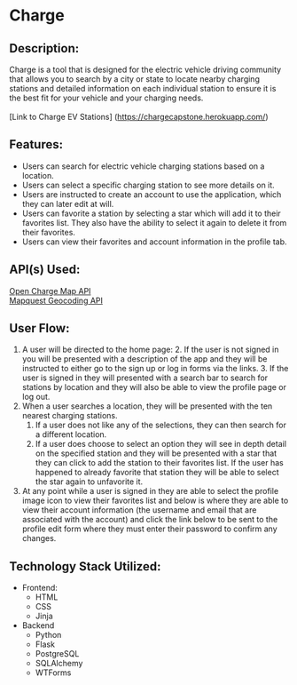 # Charge
## Description:
Charge is a tool that is designed for the electric vehicle driving community that allows you to search by a city or state to locate nearby charging stations and detailed information on each individual station to ensure it is the best fit for your vehicle and your charging needs.  <br /> <br />
[Link to Charge EV Stations] (https://chargecapstone.herokuapp.com/)
## Features:
* 	Users can search for electric vehicle charging stations based on a location.
*  Users can select a specific charging station to see more details on it.
*  Users are instructed to create an account to use the application, which they can later edit at will.
*  Users can favorite a station by selecting a star which will add it to their favorites list. They also have the ability to select it again to delete it from their favorites.
*  Users can view their favorites and account information in the profile tab.

## API(s) Used:
[Open Charge Map API](https://openchargemap.org/site/develop/api?ref=apilist.fun) <br />
[Mapquest Geocoding API](https://developer.mapquest.com/documentation/geocoding-api/)
## User Flow:
1. A user will be directed to the home page:
	2. If the user is not signed in you will be presented with a description of the app and they will be instructed to either go to the sign up or log in forms via the links.
	3. If the user is signed in they will presented with a search bar to search for stations by location and they will also be able to view the profile page or log out.
1. When a user searches a location, they will be presented with the ten nearest charging stations.
	1. If a user does not like any of the selections, they can then search for a different location.
	2. If a user does choose to select an option they will see in depth detail on the specified station and they will be presented with a star that they can click to add the station to their favorites list. If the user has happened to already favorite that station they will be able to select the star again to unfavorite it.
3. At any point while a user is signed in they are able to select the profile image icon to view their favorites list and below is where they are able to view their account information (the username and email that are associated with the account) and click the link below to be sent to the profile edit form where they must enter their password to confirm any changes. 	


## Technology Stack Utilized:
* Frontend:
	* HTML
	* CSS
	* Jinja
* Backend
	* Python
	* Flask
	* PostgreSQL
	* SQLAlchemy
	* WTForms
